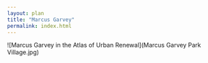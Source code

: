 ```yaml
---
layout: plan
title: "Marcus Garvey"
permalink: index.html
---
```


![Marcus Garvey in the Atlas of Urban Renewal](Marcus Garvey Park Village.jpg)
